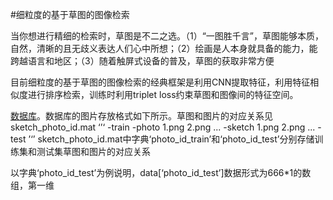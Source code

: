 #细粒度的基于草图的图像检索

当你想进行精细的检索时，草图是不二之选。（1）“一图胜千言”，草图能够本质，自然，清晰的且无歧义表达人们心中所想；（2）绘画是人本身就具备的能力，能跨越语言和地区；（3）随着触屏式设备的普及，草图的获取非常方便

目前细粒度的基于草图的图像检索的经典框架是利用CNN提取特征，利用特征相似度进行排序检索，训练时利用triplet loss约束草图和图像间的特征空间。

[数据库]()。数据库的图片存放格式如下所示。草图和图片的对应关系见sketch_photo_id.mat
‘’‘
-train
  -photo
    1.png
    2.png
    ...
  -sketch
    1.png
    2.png
    ...
-test
’‘’
sketch_photo_id.mat中字典‘photo_id_train’和‘photo_id_test’分别存储训练集和测试集草图和图片的对应关系

以字典‘photo_id_test’为例说明，data[‘photo_id_test’]数据形式为666*1的数组，第一维
